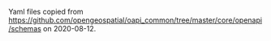 Yaml files copied from https://github.com/opengeospatial/oapi_common/tree/master/core/openapi/schemas on 2020-08-12.
